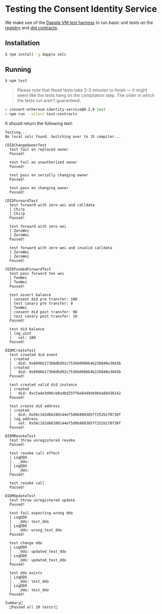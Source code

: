 # Testing the Consent Identity Service

We make use of the [Dapple VM test harness](https://github.com/nexusdev/dapple) to run basic unit tests on the [registry](../src/sol/didm-registry.sol) and [did contracts](../src/sol/cnsnt-did.sol).

## Installation

```bash
$ npm install -g dapple solc
```

## Running

```bash
$ npm test
```

> Please note that these tests take 2-3 minutes to finish — it might seem like the tests hang on the compilation step. The order in which the tests run aren't guaranteed.

```bash
> consent-ethereum-identity-service@0.2.0 test
> npm run --silent test:contracts
```
It should return the following text:
```
Testing...
No local solc found. Switching over to JS compiler...

CDIDChangeOwnerTest
  test fail on replaced owner
  Passed!

  test fail on unauthorized owner
  Passed!

  test pass on serially changing owner
  Passed!

  test pass on changing owner
  Passed!

CDIDForwardTest
  test forward with zero wei and calldata
  | Chirp
  | Chirp
  Passed!

  test forward with zero wei
  | ZeroWei
  | ZeroWei
  Passed!

  test forward with zero wei and invalid calldata
  | ZeroWei
  | ZeroWei
  Passed!

CDIDFundedForwardTest
  test pass forward ten wei
  | TenWei
  | TenWei
  Passed!

  test assert balance
  | consent did pre transfer: 100
  | test canary pre transfer: 0
  | TenWei
  | consent did post transfer: 90
  | test canary post transfer: 10
  Passed!

  test did balance
  | log_uint
  |   val: 100
  Passed!

DIDMCreateTest
  test created did event
  | created
  |   did: 0x8896b173b0dbd92c7536b0906b4b228848e3043b
  | created
  |   did: 0x8896b173b0dbd92c7536b0906b4b228848e3043b
  Passed!

  test created valid did instance
  | created
  |   did: 0xc5a4e3d06cb8adbd25ff6e8449de9bda88430142
  Passed!

  test create did address
  | created
  |   did: 0x56c162d66200144ef5d9b980385ff252b1f8738f
  | log_address
  |   val: 0x56c162d66200144ef5d9b980385ff252b1f8738f
  Passed!

DIDMRevokeTest
  test throw unregistered revoke
  Passed!

  test revoke call effect
  | LogDDO
  |   _ddo:
  | LogDDO
  |   _ddo:
  Passed!

  test revoke call
  Passed!

DIDMUpdateTest
  test throw unregistered update
  Passed!

  test fail expecting wrong ddo
  | LogDDO
  |   _ddo: test_ddo
  | LogDDO
  |   _ddo: wrong_test_ddo
  Passed!

  test change ddo
  | LogDDO
  |   _ddo: updated_test_ddo
  | LogDDO
  |   _ddo: updated_test_ddo
  Passed!

  test ddo exists
  | LogDDO
  |   _ddo: test_ddo
  | LogDDO
  |   _ddo: test_ddo
  Passed!

Summary
  Passed all 20 tests!

```
